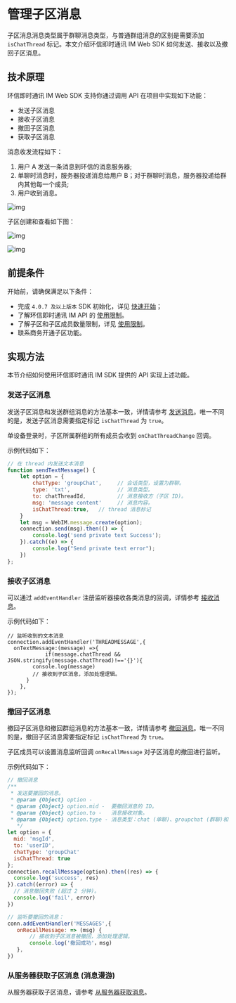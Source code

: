 # 管理子区消息

<Toc />

子区消息消息类型属于群聊消息类型，与普通群组消息的区别是需要添加 `isChatThread` 标记。本文介绍环信即时通讯 IM Web SDK 如何发送、接收以及撤回子区消息。

## 技术原理

环信即时通讯 IM Web SDK 支持你通过调用 API 在项目中实现如下功能：

- 发送子区消息
- 接收子区消息
- 撤回子区消息
- 获取子区消息

消息收发流程如下：

1. 用户 A 发送一条消息到环信的消息服务器;
2. 单聊时消息时，服务器投递消息给用户 B；对于群聊时消息，服务器投递给群内其他每一个成员;
3. 用户收到消息。

![img](@static/images/android/sendandreceivemsg.png)

子区创建和查看如下图：

![img](@static/images/web/web_group_chat_chreat_new_thread_step_01.png)

![img](@static/images/web/web_group_chat_new_thread_created.png)

## 前提条件

开始前，请确保满足以下条件：

- 完成 `4.0.7 及以上版本` SDK 初始化，详见 [快速开始](quickstart.html)；
- 了解环信即时通讯 IM API 的 [使用限制](/product/limitation.html)。
- 了解子区和子区成员数量限制，详见 [使用限制](/product/limitation.html)。
- 联系商务开通子区功能。

## 实现方法

本节介绍如何使用环信即时通讯 IM SDK 提供的 API 实现上述功能。

### 发送子区消息

发送子区消息和发送群组消息的方法基本一致，详情请参考 [发送消息](message_send_receive.html)。唯一不同的是，发送子区消息需要指定标记 `isChatThread` 为 `true`。

单设备登录时，子区所属群组的所有成员会收到 `onChatThreadChange` 回调。

示例代码如下：

```javascript
// 在 thread 内发送文本消息
function sendTextMessage() {
    let option = {
        chatType: 'groupChat',     // 会话类型，设置为群聊。
        type: 'txt',               // 消息类型。
        to: chatThreadId,          // 消息接收方（子区 ID)。
        msg: 'message content'     // 消息内容。
        isChatThread:true,   // thread 消息标记
    }
    let msg = WebIM.message.create(option); 
    connection.send(msg).then(() => {
        console.log('send private text Success');  
    }).catch((e) => {
        console.log("Send private text error");  
    })
};
```

### 接收子区消息

可以通过 `addEventHandler` 注册监听器接收各类消息的回调，详情参考 [接收消息](message_send_receive.html#接收消息)。

示例代码如下：

```
// 监听收到的文本消息
connection.addEventHandler('THREADMESSAGE',{
  onTextMessage:(message) =>{
            if(message.chatThread && JSON.stringify(message.chatThread)!=='{}'){
        console.log(message)
        // 接收到子区消息，添加处理逻辑。
      }
    },
});
```

### 撤回子区消息

撤回子区消息和撤回群组消息的方法基本一致，详情请参考 [撤回消息](message_send_receive.html#撤回消息)。唯一不同的是，撤回子区消息需要指定标记 `isChatThread` 为 `true`。

子区成员可以设置消息监听回调 `onRecallMessage` 对子区消息的撤回进行监听。

示例代码如下：

```javascript
// 撤回消息
/**
 * 发送要撤回的消息。
 * @param {Object} option - 
 * @param {Object} option.mid -  要撤回消息的 ID。
 * @param {Object} option.to -   消息接收对象。
 * @param {Object} option.type - 消息类型：chat (单聊)、groupchat (群聊)和 chatroom (聊天室)。
   */
let option = {
  mid: 'msgId',
  to: 'userID',
  chatType: 'groupChat'
  isChatThread: true
};
connection.recallMessage(option).then((res) => {
  console.log('success', res)
}).catch((error) => {
  // 消息撤回失败 (超过 2 分钟)。
  console.log('fail', error)
})

// 监听要撤回的消息：
conn.addEventHandler('MESSAGES',{
   onRecallMessage: => (msg) {
       // 接收到子区消息被撤回，添加处理逻辑。
       console.log('撤回成功'，msg) 
   }, 
})
```

### 从服务器获取子区消息 (消息漫游)

从服务器获取子区消息，请参考 [从服务器获取消息](message_retrieve.html)。